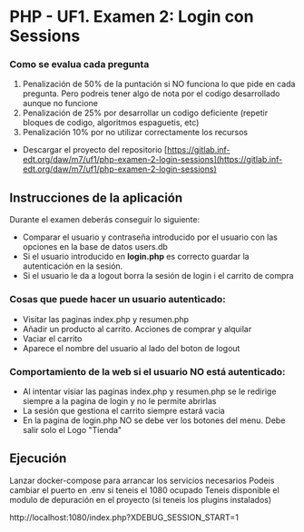 # PHP - UF1. Examen 2: Login con Sessions

### Como se evalua cada pregunta

1. Penalización de 50% de la puntación si NO funciona lo que pide en cada pregunta. Pero podreis tener algo de nota por el codigo desarrollado aunque no funcione
2. Penalización de 25% por desarrollar un codigo deficiente (repetir bloques de codigo, algoritmos espaguetis, etc)
3. Penalización 10% por no utilizar correctamente los recursos
- Descargar el proyecto del repositorio
[https://gitlab.inf-edt.org/daw/m7/uf1/php-examen-2-login-sessions](https://gitlab.inf-edt.org/daw/m7/uf1/php-examen-2-login-sessions)


## Instrucciones de la aplicación

Durante el examen deberás conseguir lo siguiente:
- Comparar el usuario y contraseña introducido por el usuario con las opciones en la base de datos users.db
- Si el usuario introducido en **login.php** es correcto guardar la autenticación en la sesión.
- Si el usuario le da a logout borra la sesión de login i el carrito de compra

### Cosas que puede hacer un usuario autenticado:
- Visitar las paginas index.php y resumen.php
- Añadir un producto al carrito. Acciones de comprar y alquilar
- Vaciar el carrito
- Aparece el nombre del usuario al lado del boton de logout


### Comportamiento de la web si el usuario NO está autenticado:
- Al intentar visiar las paginas index.php y resumen.php se le redirige siempre a la pagina de login y no le permite abrirlas
- La sesión que gestiona el carrito siempre estará vacia
- En la pagina de login.php NO se debe ver los botones del menu. Debe salir solo el Logo "Tienda"

## Ejecución

Lanzar docker-compose para arrancar los servicios necesarios
Podeis cambiar el puerto en .env si teneis el 1080 ocupado
Teneis disponible el modulo de depuración en el proyecto (si teneis los plugins instalados)

http://localhost:1080/index.php?XDEBUG_SESSION_START=1
